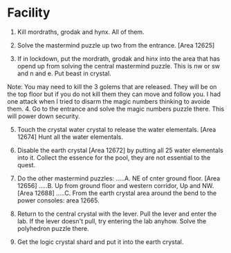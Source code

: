 **Facility**
=================

1. Kill mordraths, grodak and hynx. All of them.

2. Solve the mastermind puzzle up two from the entrance. [Area 12625]

3. If in lockdown, put the mordrath, grodak and hinx into the area that
has opend up from solving the central mastermind puzzle. This is nw or
sw and n and e. Put beast in crystal.

Note: You may need to kill the 3 golems that are released. They will be
on the top floor but if you do not kill them they can move and follow
you. I had one attack when I tried to disarm the magic numbers thinking
to avoide them.
4. Go to the entrance and solve the magic numbers puzzle there. This
will power down security.

5. Touch the crystal water crystal to release the water elementals.
[Area 12674] Hunt all the water elementals.

6. Disable the earth crystal [Area 12672] by putting all 25 water
elementals into it. Collect the essence for the pool, they are not
essential to the quest.

7. Do the other mastermind puzzles:
.....A. NE of cnter ground floor. [Area 12656]
.....B. Up from ground floor and western corridor, Up and NW. [Area
12688]
.....C. From the earth crystal area around the bend to the power
consoles: area 12665.

8. Return to the central crystal with the lever. Pull the lever and
enter the lab. If the lever doesn't pull, try entering the lab anyhow.
Solve the polyhedron puzzle there.

9. Get the logic crystal shard and put it into the earth crystal.
